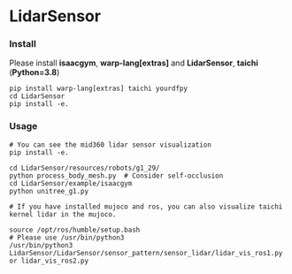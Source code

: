 # LidarSensor

### **Install**

Please install **isaacgym**, **warp-lang[extras]** and **LidarSensor**, **taichi** (**Python=3.8**)
```
pip install warp-lang[extras] taichi yourdfpy
cd LidarSensor 
pip install -e.
```

### **Usage**

```
# You can see the mid360 lidar sensor visualization
pip install -e.

cd LidarSensor/resources/robots/g1_29/
python process_body_mesh.py  # Consider self-occlusion
cd LidarSensor/example/isaacgym
python unitree_g1.py

# If you have installed mujoco and ros, you can also visualize taichi kernel lidar in the mujoco.

source /opt/ros/humble/setup.bash 
# Please use /usr/bin/python3
/usr/bin/python3 LidarSensor/LidarSensor/sensor_pattern/sensor_lidar/lidar_vis_ros1.py or lidar_vis_ros2.py
```